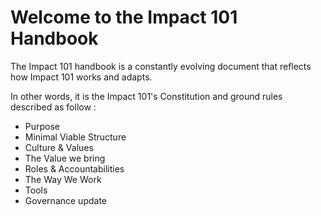 # Welcome to the Impact 101 Handbook

The Impact 101 handbook is a constantly evolving document that reflects how Impact 101 works and adapts.

In other words, it is the Impact 101's Constitution and ground rules described as follow :

* Purpose
* Minimal Viable Structure
* Culture & Values
* The Value we bring
* Roles &  Accountabilities
* The Way We Work
* Tools
* Governance update



